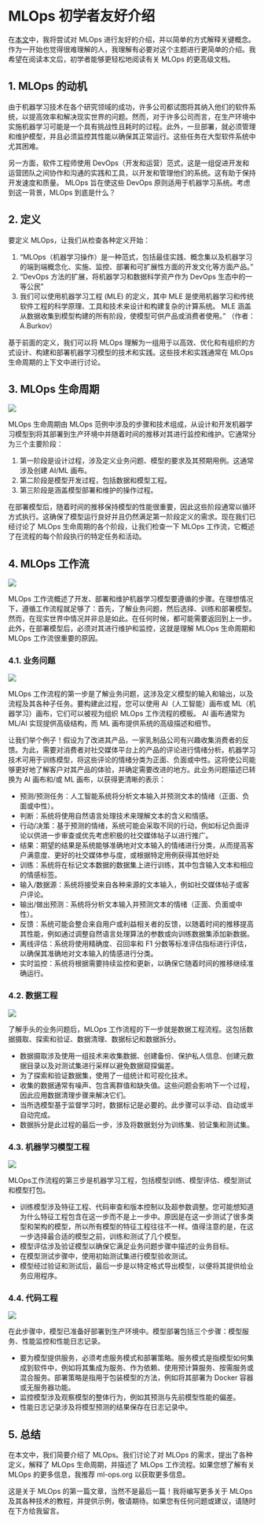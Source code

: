 # MLOps 初学者友好介绍

在[本文](https://towardsdatascience.com/a-beginner-friendly-introduction-to-mlops-95282f25325c "Source")中，我将尝试对 MLOps 进行友好的介绍，并以简单的方式解释关键概念。作为一开始也觉得很难理解的人，我理解有必要对这个主题进行更简单的介绍。我希望在阅读本文后，初学者能够更轻松地阅读有关 MLOps 的更高级文档。



## 1. MLOps 的动机

由于机器学习技术在各个研究领域的成功，许多公司都试图将其纳入他们的软件系统，以提高效率和解决现实世界的问题。然而，对于许多公司而言，在生产环境中实施机器学习可能是一个具有挑战性且耗时的过程。此外，一旦部署，就必须管理和维护模型，并且必须监控其性能以确保其正常运行。这些任务在大型软件系统中尤其困难。

另一方面，软件工程师使用 DevOps（开发和运营）范式，这是一组促进开发和运营团队之间协作和沟通的实践和工具，以开发和管理他们的系统。这有助于保持开发速度和质量。 MLOps 旨在使这些 DevOps 原则适用于机器学习系统。考虑到这一背景，MLOps 到底是什么？



## 2. 定义

要定义 MLOps，让我们从检查各种定义开始：

1. “MLOps（机器学习操作）是一种范式，包括最佳实践、概念集以及机器学习的端到端概念化、实施、监控、部署和可扩展性方面的开发文化等方面产品。”
2. “DevOps 方法的扩展，将机器学习和数据科学资产作为 DevOps 生态中的一等公民”
3. 我们可以使用机器学习工程 (MLE) 的定义，其中 MLE 是使用机器学习和传统软件工程的科学原理、工具和技术来设计和构建复杂的计算系统。 MLE 涵盖从数据收集到模型构建的所有阶段，使模型可供产品或消费者使用。” （作者：A.Burkov）

基于前面的定义，我们可以将 MLOps 理解为一组用于以高效、优化和有组织的方式设计、构建和部署机器学习模型的技术和实践。这些技术和实践通常在 MLOps 生命周期的上下文中进行讨论。



## 3. MLOps 生命周期

![](https://swindler-typora.oss-cn-chengdu.aliyuncs.com/typora_imgs/image-20230129171252052.png)



MLOps 生命周期由 MLOps 范例中涉及的步骤和技术组成，从设计和开发机器学习模型到将其部署到生产环境中并随着时间的推移对其进行监控和维护。它通常分为三个主要阶段：

1. 第一阶段是设计过程，涉及定义业务问题、模型的要求及其预期用例。这通常涉及创建 AI/ML 画布。
2. 第二阶段是模型开发过程，包括数据和模型工程。
3. 第三阶段是涵盖模型部署和维护的操作过程。



在部署模型后，随着时间的推移保持模型的性能很重要，因此这些阶段通常以循环方式执行。这确保了模型运行良好并且仍然满足第一阶段定义的需求。现在我们已经讨论了 MLOps 生命周期的各个阶段，让我们检查一下 MLOps 工作流，它概述了在流程的每个阶段执行的特定任务和活动。



## 4. MLOps 工作流

![](https://swindler-typora.oss-cn-chengdu.aliyuncs.com/typora_imgs/image-20230129171640907.png)



MLOps 工作流概述了开发、部署和维护机器学习模型要遵循的步骤。在理想情况下，遵循工作流程就足够了：首先，了解业务问题，然后选择、训练和部署模型。然而，在现实世界中情况并非总是如此。在任何时候，都可能需要返回到上一步。此外，在部署模型后，必须对其进行维护和监控，这就是理解 MLOps 生命周期和 MLOps 工作流很重要的原因。



### 4.1. 业务问题

![](https://swindler-typora.oss-cn-chengdu.aliyuncs.com/typora_imgs/image-20230129171823735.png)



MLOps 工作流程的第一步是了解业务问题，这涉及定义模型的输入和输出，以及流程及其各种子任务。要构建此过程，您可以使用 AI（人工智能）画布或 ML（机器学习）画布，它们可以被视为组织 MLOps 工作流程的模板。 AI 画布通常为 ML/AI 实现提供高级结构，而 ML 画布提供系统的高级描述和细节。

让我们举个例子！假设为了改进其产品，一家乳制品公司有兴趣收集消费者的反馈。为此，需要对消费者对社交媒体平台上的产品的评论进行情绪分析。机器学习技术可用于训练模型，将这些评论的情绪分类为正面、负面或中性。这将使公司能够更好地了解客户对其产品的体验，并确定需要改进的地方。此业务问题描述已转换为 AI 画布和/或 ML 画布，以获得更清晰的表示：

- 预测/预测任务：人工智能系统将分析文本输入并预测文本的情绪（正面、负面或中性）。
- 判断：系统将使用自然语言处理技术来理解文本的含义和情感。
- 行动/决策：基于预测的情绪，系统可能会采取不同的行动，例如标记负面评论以供进一步审查或优先考虑积极的社交媒体帖子以进行推广。
- 结果：期望的结果是系统能够准确地对文本输入的情绪进行分类，从而提高客户满意度、更好的社交媒体参与度，或根据特定用例获得其他好处
- 训练：系统将在标记文本数据的数据集上进行训练，其中包含输入文本和相应的情感标签。
- 输入/数据源：系统将接受来自各种来源的文本输入，例如社交媒体帖子或客户评论。
- 输出/做出预测：系统将分析文本输入并预测文本的情绪（正面、负面或中性）。
- 反馈：系统可能会整合来自用户或利益相关者的反馈，以随着时间的推移提高其性能，例如通过调整自然语言处理算法的参数或向训练数据集添加新数据。
- 离线评估：系统将使用精确度、召回率和 F1 分数等标准评估指标进行评估，以确保其准确地对文本输入的情感进行分类。
- 实时监控：系统将根据需要持续监控和更新，以确保它随着时间的推移继续准确运行。



### 4.2. 数据工程

![](https://swindler-typora.oss-cn-chengdu.aliyuncs.com/typora_imgs/image-20230129172832256.png)



了解手头的业务问题后，MLOps 工作流程的下一步就是数据工程流程。这包括数据摄取、探索和验证、数据清理、数据标记和数据拆分。

- 数据摄取涉及使用一组技术来收集数据、创建备份、保护私人信息、创建元数据目录以及对测试集进行采样以避免数据窥探偏差。
- 为了探索和验证数据集，使用了一组统计和可视化技术。
- 收集的数据通常有噪声、包含离群值和缺失值。这些问题会影响下一个过程，因此应用数据清理步骤来解决它们。
- 当所选模型基于监督学习时，数据标记是必要的。此步骤可以手动、自动或半自动完成。
- 数据拆分是此过程的最后一步，涉及将数据划分为训练集、验证集和测试集。



### 4.3. 机器学习模型工程

![](https://swindler-typora.oss-cn-chengdu.aliyuncs.com/typora_imgs/image-20230129173648345.png)



MLOps工作流程的第三步是机器学习工程，包括模型训练、模型评估、模型测试和模型打包。

- 训练模型涉及特征工程、代码审查和版本控制以及超参数调整。您可能想知道为什么特征工程包含在这一步而不是上一步中。原因是在这一步测试了很多类型和架构的模型，所以所有模型的特征工程往往不一样。值得注意的是，在这一步选择最合适的模型之前，训练和测试了几个模型。
- 模型评估涉及验证模型以确保它满足业务问题步骤中描述的业务目标。
- 在模型测试步骤中，使用初始测试集进行模型验收测试。
- 模型经过验证和测试后，最后一步是以特定格式导出模型，以便将其提供给业务应用程序。



### 4.4. 代码工程

![](https://swindler-typora.oss-cn-chengdu.aliyuncs.com/typora_imgs/image-20230129173747636.png)



在此步骤中，模型已准备好部署到生产环境中。模型部署包括三个步骤：模型服务、性能监控和性能日志记录。

- 要为模型提供服务，必须考虑服务模式和部署策略。服务模式是指模型如何集成到软件中，例如将其集成为服务、作为依赖、使用预计算服务、按需服务或混合服务。部署策略是指用于包装模型的方法，例如将其部署为 Docker 容器或无服务器功能。
- 监控模型涉及观察模型的整体行为，例如其预测与先前模型性能的偏差。
- 性能日志记录涉及将模型预测的结果保存在日志记录中。



## 5. 总结

在本文中，我们简要介绍了 MLOps。我们讨论了对 MLOps 的需求，提出了各种定义，解释了 MLOps 生命周期，并描述了 MLOps 工作流程。如果您想了解有关 MLOps 的更多信息，我推荐 ml-ops.org 以获取更多信息。

这是关于 MLOps 的第一篇文章，当然不是最后一篇！我将编写更多关于 MLOps 及其各种技术的教程，并提供示例，敬请期待。如果您有任何问题或建议，请随时在下方给我留言。